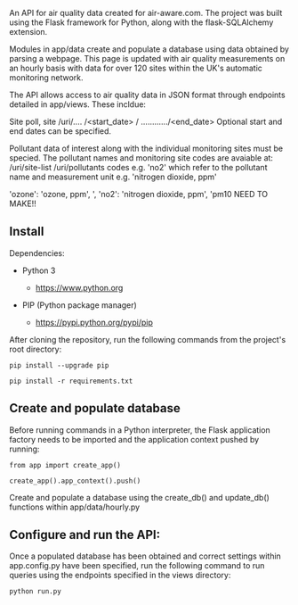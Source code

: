 An API for air quality data created for air-aware.com. The project was built using the Flask framework for Python, along with the flask-SQLAlchemy extension. 

Modules in app/data create and populate a database using data obtained by parsing a webpage. This page is updated with air quality measurements on an hourly basis with data for over 120 sites within the UK's automatic monitoring network.

The API allows access to air quality data in JSON format through endpoints detailed in app/views. These incldue:

Site poll, site 
/uri/<poll>....
                /<start_date>
		/ ............/<end_date>
Optional start and end dates can be specified.

Pollutant data of interest along with the individual monitoring sites must be specied. The pollutant names and monitoring site codes are avaiable at:
/uri/site-list
/uri/pollutants  codes e.g. 'no2' which refer to the pollutant name and measurement unit e.g. 'nitrogen dioxide, ppm'


'ozone': 'ozone, ppm', ',  'no2': 'nitrogen dioxide, ppm', 'pm10    NEED TO MAKE!!



Install
-------

Dependencies:

 - Python 3

   - https://www.python.org

 - PIP (Python package manager)

   - https://pypi.python.org/pypi/pip
   
   
After cloning the repository, run the following commands from the project's root directory:

    pip install --upgrade pip

    pip install -r requirements.txt
    

Create and populate database
----------------------------
Before running commands in a Python interpreter, the Flask application factory needs to be imported and the application context pushed by running:

    from app import create_app()

    create_app().app_context().push()


Create and populate a database using the create_db() and update_db() functions within app/data/hourly.py  


Configure and run the API:
--------------------------
Once a populated database has been obtained and correct settings within app.config.py have been specified, run the following command to run queries using the endpoints specified in the views directory:

    python run.py
